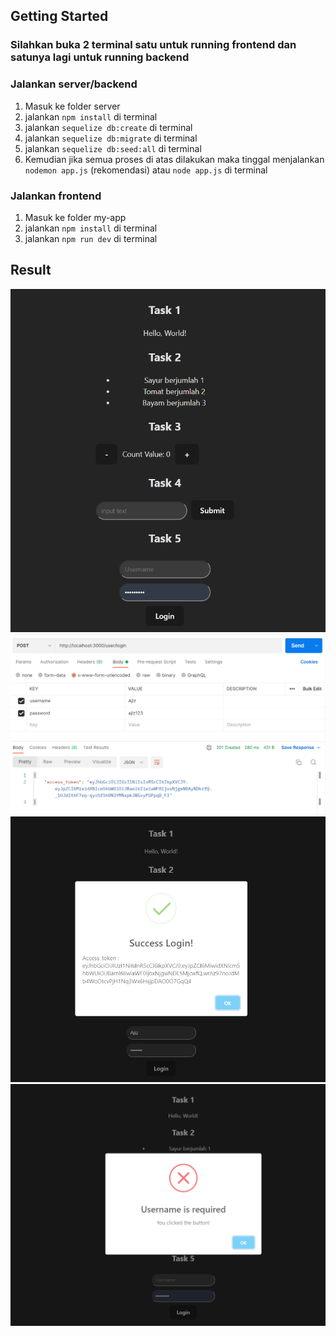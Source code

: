 ## Getting Started

### Silahkan buka 2 terminal satu untuk running frontend dan satunya lagi untuk running backend

### Jalankan server/backend

1. Masuk ke folder server
2. jalankan `npm install` di terminal
3. jalankan `sequelize db:create` di terminal
4. jalankan `sequelize db:migrate` di terminal
5. jalankan `sequelize db:seed:all` di terminal
6. Kemudian jika semua proses di atas dilakukan maka tinggal menjalankan `nodemon app.js` (rekomendasi) atau `node app.js` di terminal

### Jalankan frontend

1. Masuk ke folder my-app
2. jalankan `npm install` di terminal
3. jalankan `npm run dev` di terminal

## Result

![Employee data](https://github.com/hendryagustiawan/OTOMO/blob/master/Screenshot%202023-04-02%20150556.png "Home")
![Employee data](https://github.com/hendryagustiawan/OTOMO/blob/master/Screenshot%202023-04-02%20102845.png "Access Token")
![Employee data](https://github.com/hendryagustiawan/OTOMO/blob/master/Screenshot%202023-04-02%20150803.png "Success Login")
![Employee data](https://github.com/hendryagustiawan/OTOMO/blob/master/Screenshot%202023-04-02%20150633.png "Gagal Login")
